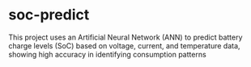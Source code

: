 # soc-predict
This project uses an Artificial Neural Network (ANN) to predict battery charge levels (SoC) based on voltage, current, and temperature data, showing high accuracy in identifying consumption patterns
